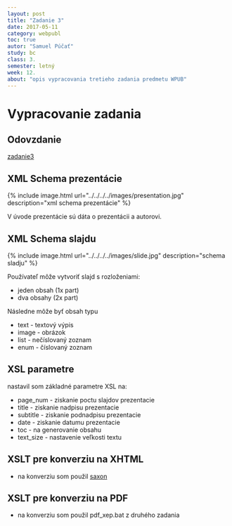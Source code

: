 ```yaml
---
layout: post
title: "Zadanie 3"
date: 2017-05-11
category: webpubl
toc: true
autor: "Samuel Púčať"
study: bc
class: 3.
semester: letný
week: 12.
about: "opis vypracovania tretieho zadania predmetu WPUB"
---
```

# Vypracovanie zadania
## Odovzdanie
[zadanie3](../../../Z3-xpucat.zip)

## XML Schema prezentácie

{% include image.html url="../../../../images/presentation.jpg" description="xml schema prezentácie" %}

V úvode prezentácie sú dáta o prezentácii a autorovi.

## XML Schema slajdu

{% include image.html url="../../../../images/slide.jpg" description="schema sladju" %}

Používateľ môže vytvoriť slajd s rozloženiami:
* jeden obsah (1x part)
* dva obsahy (2x part)

Následne môže byť obsah typu
* text - textový výpis
* image - obrázok
* list - nečíslovaný zoznam
* enum - číslovaný zoznam

## XSL parametre

nastavil som základné parametre XSL na:
* page_num - ziskanie poctu slajdov prezentacie
* title - ziskanie nadpisu prezentacie
* subtitle - ziskanie podnadpisu prezentacie
* date - ziskanie datumu prezentacie
* toc - na generovanie obsahu
* text_size - nastavenie veľkosti textu

## XSLT pre konverziu na XHTML

* na konverziu som použil [saxon](https://sourceforge.net/projects/saxon/files/latest/download?source=files)

## XSLT pre konverziu na PDF

* na konverziu som použil pdf_xep.bat z druhého zadania